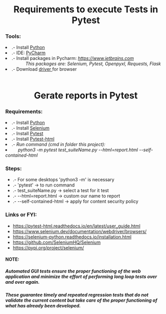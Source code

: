 <h1 align="center"> Requirements to execute Tests in Pytest </h1> 
<h3> Tools: </h3>
<li> .- Install  <a href="https://www.python.org/downloads/"> Python </a></li>
<li>.- IDE: <a href="https://www.jetbrains.com/es-es/pycharm/download/"> PyCharm </a></li>
<li>.- Install packages in Pycharm: <i><a href="https://www.jetbrains.com/help/pycharm/installing-uninstalling-and-reloading-interpreter-paths.html"> https://www.jetbrains.com </a></i></li>
<i>&nbsp; &nbsp; &nbsp; &nbsp; &nbsp; &nbsp; &nbsp; &nbsp; This packages are: Selenium, Pytest, Openpyxl, Requests, Flask</i>
<li>.- Download <a href="https://selenium-python.readthedocs.io/installation.html#drivers"> driver </a> for browser </li>
&nbsp;
 
<h1 align="center"> Gerate reports in Pytest </h1>
<h3> Requirements: </h3>
<li> .- Install <a href="https://www.python.org/downloads/"> Python </a></li>
<li>.- Install <a href="https://selenium-python.readthedocs.io/installation.html"> Selenium </a></li>
<li>.- Install <a href="https://docs.pytest.org/en/7.1.x/getting-started.html"> Pytest </a></li>
<li>.- Install <a href="https://pytest-html.readthedocs.io/en/latest/installing.html"> Pytest-html </a></li>

<li>.- <i>Run command (cmd in folder this project):</i></li>
	<li>&nbsp;&nbsp;&nbsp;&nbsp; <i>python3 -m pytest test_suiteName.py --html=report.html --self-contained-html</i></li>

### Steps:
* .- For some desktops 'python3 -m' is necessary
* .- 'pytest' -> to run command
* .- test_suiteName.py -> select a test for it test
* .- --html=report.html -> custom our name to report
* .- --self-contained-html -> apply for content security policy

### Links or FYI:
* https://pytest-html.readthedocs.io/en/latest/user_guide.html
* https://www.selenium.dev/documentation/webdriver/browsers/
* https://selenium-python.readthedocs.io/installation.html
* https://github.com/SeleniumHQ/Selenium
* https://pypi.org/project/selenium/

#### NOTE:
<h5>Automated GUI tests ensure the proper functioning of the web application and minimize the effort of performing long loop tests over and over again.</h5>
<h5>These guarantee timely and repeated regression tests that do not validate the current content but take care of the proper functioning of what has already been developed.</h5>
